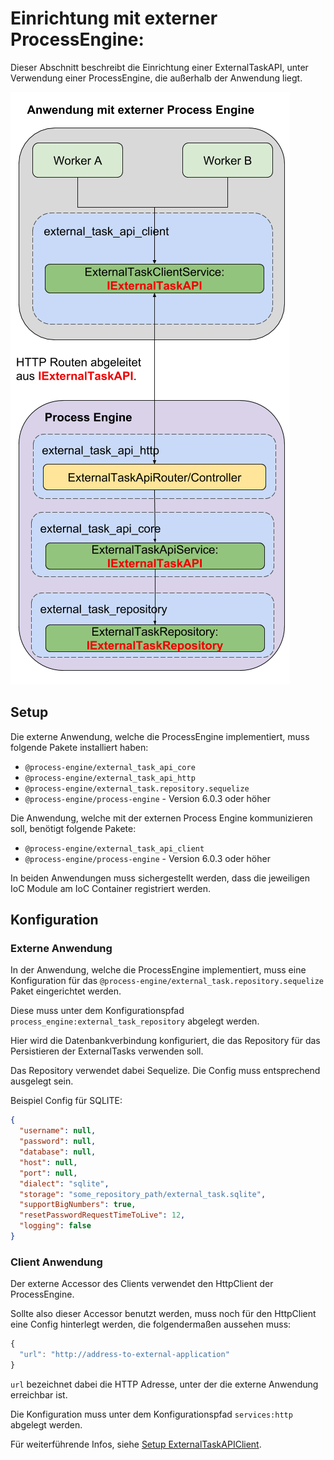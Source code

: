 # Einrichtung mit externer ProcessEngine:

Dieser Abschnitt beschreibt die Einrichtung einer ExternalTaskAPI,
unter Verwendung einer ProcessEngine, die außerhalb der Anwendung liegt.

![Aufbau](../images/external_task_api_external.png)

## Setup

Die externe Anwendung, welche die ProcessEngine implementiert, muss folgende
Pakete installiert haben:
- `@process-engine/external_task_api_core`
- `@process-engine/external_task_api_http`
- `@process-engine/external_task.repository.sequelize`
- `@process-engine/process-engine` - Version 6.0.3 oder höher

Die Anwendung, welche mit der externen Process Engine kommunizieren soll,
benötigt folgende Pakete:
- `@process-engine/external_task_api_client`
- `@process-engine/process-engine` - Version 6.0.3 oder höher

In beiden Anwendungen muss sichergestellt werden,
dass die jeweiligen IoC Module am IoC Container registriert werden.

## Konfiguration

### Externe Anwendung

In der Anwendung, welche die ProcessEngine implementiert, muss eine
Konfiguration für das `@process-engine/external_task.repository.sequelize` Paket
eingerichtet werden.

Diese muss unter dem Konfigurationspfad
`process_engine:external_task_repository` abgelegt werden.

Hier wird die Datenbankverbindung konfiguriert, die das Repository für das
Persistieren der ExternalTasks verwenden soll.

Das Repository verwendet dabei Sequelize.
Die Config muss entsprechend ausgelegt sein.

Beispiel Config für SQLITE:

```json
{
  "username": null,
  "password": null,
  "database": null,
  "host": null,
  "port": null,
  "dialect": "sqlite",
  "storage": "some_repository_path/external_task.sqlite",
  "supportBigNumbers": true,
  "resetPasswordRequestTimeToLive": 12,
  "logging": false
}
```

### Client Anwendung

Der externe Accessor des Clients verwendet den HttpClient der ProcessEngine.

Sollte also dieser Accessor benutzt werden, muss noch für den HttpClient eine
Config hinterlegt werden, die folgendermaßen aussehen muss:

```js
{
  "url": "http://address-to-external-application"
}

```

`url` bezeichnet dabei die HTTP Adresse, unter der die externe Anwendung
erreichbar ist.

Die Konfiguration muss unter dem Konfigurationspfad `services:http`
abgelegt werden.

Für weiterführende Infos, siehe [Setup ExternalTaskAPIClient](setup-external-task-api-client.md).
